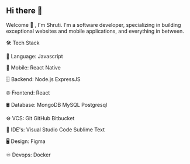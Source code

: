 ## Hi there 👋

Welcome 👋 , I'm Shruti.
I'm a software developer, specializing in building exceptional websites and mobile applications, and everything in between.

🛠  Tech Stack

📜  Language:  Javascript 

📱  Mobile:  React Native

🗄  Backend:  Node.js ExpressJS 

🌐  Frontend:  React 

🛢  Database:  MongoDB MySQL Postgresql

⚙️  VCS:   Git GitHub Bitbucket

🔧  IDE's:  Visual Studio Code Sublime Text

🖥  Design:   Figma

♾️  Devops:  Docker
